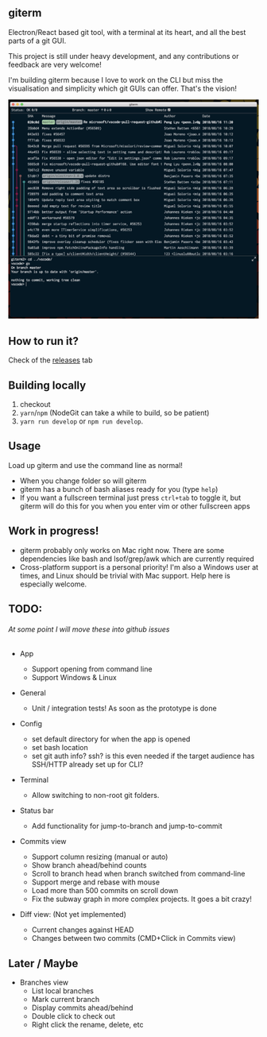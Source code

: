 ## giterm

Electron/React based git tool, with a terminal at its heart, and all the best parts of a git GUI.

This project is still under heavy development, and any contributions or feedback are very welcome! 

I'm building giterm because I love to work on the CLI but miss the visualisation and simplicity which git GUIs can offer. That's the vision!

![giterm](docs/assets/app.png)

## How to run it?

Check of the [releases](https://github.com/Nick-Lucas/giterm/releases) tab

## Building locally

1. checkout
2. `yarn`/`npm` (NodeGit can take a while to build, so be patient)
3. `yarn run develop` or `npm run develop`. 

## Usage

Load up giterm and use the command line as normal! 

* When you change folder so will giterm
* giterm has a bunch of bash aliases ready for you (type `help`)
* If you want a fullscreen terminal just press `ctrl+tab` to toggle it, but giterm will do this for you when you enter vim or other fullscreen apps

## Work in progress!

* giterm probably only works on Mac right now. There are some dependencies like bash and lsof/grep/awk which are currently required
* Cross-platform support is a personal priority! I'm also a Windows user at times, and Linux should be trivial with Mac support. Help here is especially welcome.

## TODO:

###### At some point I will move these into github issues

* App
  * Support opening from command line
  * Support Windows & Linux

* General
  * Unit / integration tests! As soon as the prototype is done

* Config
  * set default directory for when the app is opened
  * set bash location
  * set git auth info? ssh? is this even needed if the target audience has SSH/HTTP already set up for CLI?

* Terminal
  * Allow switching to non-root git folders.

* Status bar
  * Add functionality for jump-to-branch and jump-to-commit

* Commits view
  * Support column resizing (manual or auto)
  * Show branch ahead/behind counts
  * Scroll to branch head when branch switched from command-line
  * Support merge and rebase with mouse
  * Load more than 500 commits on scroll down
  * Fix the subway graph in more complex projects. It goes a bit crazy!

* Diff view: (Not yet implemented)
  * Current changes against HEAD
  * Changes between two commits (CMD+Click in Commits view)

## Later / Maybe

* Branches view
  * List local branches
  * Mark current branch
  * Display commits ahead/behind
  * Double click to check out
  * Right click the rename, delete, etc